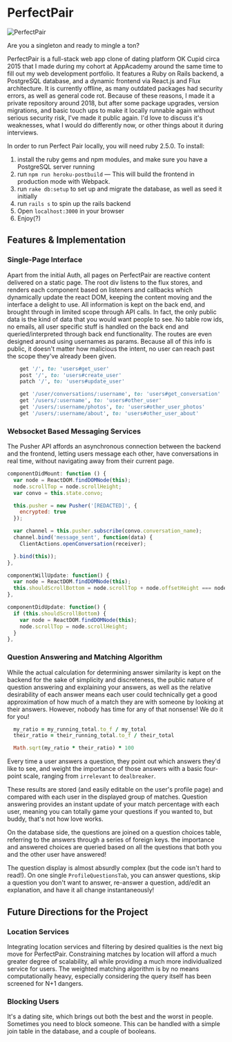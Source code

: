 # PerfectPair

![PerfectPair][logo]

[logo]: https://github.com/trcummings/PerfectPair/blob/master/app/assets/images/perfectpair-withshadow.png "Perfect Pair Logo"

Are you a singleton and ready to mingle a ton?

PerfectPair is a full-stack web app clone of dating platform OK Cupid circa 2015 that I made during my cohort at AppAcademy around the same time to fill out my web development portfolio. It features a Ruby on Rails backend, a PostgreSQL database, and a dynamic frontend via React.js and Flux architecture. It is currently offline, as many outdated packages had security errors, as well as general code rot. Because of these reasons, I made it a private repository around 2018, but after some package upgrades, version migrations, and basic touch ups to make it locally runnable again without serious security risk, I've made it public again. I'd love to discuss it's weaknesses, what I would do differently now, or other things about it during interviews.

In order to run Perfect Pair locally, you will need ruby 2.5.0. To install:

1. install the ruby gems and npm modules, and make sure you have a PostgreSQL server running
2. run `npm run heroku-postbuild` — This will build the frontend in production mode with Webpack.
3. run `rake db:setup` to set up and migrate the database, as well as seed it initially
4. run `rails s` to spin up the rails backend
5. Open `localhost:3000` in your browser
6. Enjoy(?)

## Features & Implementation

### Single-Page Interface

Apart from the initial Auth, all pages on PerfectPair are reactive content delivered on a static page. The root div listens to the flux stores, and renders each component based on listeners and callbacks which dynamically update the react DOM, keeping the content moving and the interface a delight to use. All information is kept on the back end, and brought through in limited scope through API calls. In fact, the only public data is the kind of data that you would want people to see. No table row ids, no emails, all user specific stuff is handled on the back end and queried/interpreted through back end functionality. The routes are even designed around using usernames as params. Because all of this info is public, it doesn't matter how malicious the intent, no user can reach past the scope they've already been given.

```ruby
    get '/', to: 'users#get_user'
    post '/', to: 'users#create_user'
    patch '/', to: 'users#update_user'

    get '/user/conversations/:username', to: 'users#get_conversation'
    get '/users/:username', to: 'users#other_user'
    get '/users/:username/photos', to: 'users#other_user_photos'
    get '/users/:username/about', to: 'users#other_user_about'
```

### Websocket Based Messaging Services

The Pusher API affords an asynchronous connection between the backend and the frontend, letting users message each other, have conversations in real time, without navigating away from their current page.

```JavaScript
componentDidMount: function () {
  var node = ReactDOM.findDOMNode(this);
  node.scrollTop = node.scrollHeight;
  var convo = this.state.convo;

  this.pusher = new Pusher('[REDACTED]', {
    encrypted: true
  });

  var channel = this.pusher.subscribe(convo.conversation_name);
  channel.bind('message_sent', function(data) {
    ClientActions.openConversation(receiver);

  }.bind(this));
},

componentWillUpdate: function() {
  var node = ReactDOM.findDOMNode(this);
  this.shouldScrollBottom = node.scrollTop + node.offsetHeight === node.scrollHeight;
},

componentDidUpdate: function() {
  if (this.shouldScrollBottom) {
    var node = ReactDOM.findDOMNode(this);
    node.scrollTop = node.scrollHeight;
  }
},
```

### Question Answering and Matching Algorithm

While the actual calculation for determining answer similarity is kept on the backend for the sake of simplicity and discreteness, the public nature of question answering and explaining your answers, as well as the relative desirability of each answer means each user could technically get a good approximation of how much of a match they are with someone by looking at their answers. However, nobody has time for any of that nonsense! We do it for you!

```Ruby
  my_ratio = my_running_total.to_f / my_total
  their_ratio = their_running_total.to_f / their_total

  Math.sqrt(my_ratio * their_ratio) * 100
```

Every time a user answers a question, they point out which answers they'd like to see, and weight the importance of those answers with a basic four-point scale, ranging from `irrelevant` to `dealbreaker`.

These results are stored (and easily editable on the user's profile page) and compared with each user in the displayed group of matches. Question answering provides an instant update of your match percentage with each user, meaning you can totally game your questions if you wanted to, but buddy, that's not how love works.

On the database side, the questions are joined on a question choices table, referring to the answers through a series of foreign keys. the importance and answered choices are queried based on all the questions that both you and the other user have answered!

The question display is almost absurdly complex (but the code isn't hard to read!). On one single `ProfileQuestionsTab`, you can answer questions, skip a question you don't want to answer, re-answer a question, add/edit an explanation, and have it all change instantaneously!

## Future Directions for the Project

### Location Services

Integrating location services and filtering by desired qualities is the next big move for PerfectPair. Constraining matches by location will afford a much greater degree of scalability, all while providing a much more individualized service for users. The weighted matching algorithm is by no means computationally heavy, especially considering the query itself has been screened for N+1 dangers.

### Blocking Users

It's a dating site, which brings out both the best and the worst in people. Sometimes you need to block someone. This can be handled with a simple join table in the database, and a couple of booleans.

